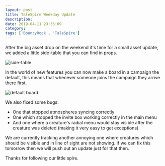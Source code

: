 ```yaml
---
layout: post
title: TaleSpire Weekday Update
description:
date: 2019-04-11 23:35:09
category:
tags: ['BouncyRock', 'TaleSpire']
---
```


After the big asset drop on the weekend it's time for a small asset update, we added a little side-table that you can find in props.

![side-table](/assets/videos/sideTable0.gif)

In the world of new features you can now make a board in a campaign the default, this means that whenever someone joins the campaign they arrive there first.

![default board](/assets/videos/defaultBoard.gif)

We also fixed some bugs:
- One that stopped atmospheres syncing correctly
- One which stopped the invite box working correctly in the main menu
- And one where a creature's radial menu would stay visible after the creature was deleted (making it very easy to get exceptions)


We are currently tracking another annoying one where creatures which should be visible and in line of sight are not showing. If we can fix this tomorrow then we will push out an update just for that then.

Thanks for following our little spire.

